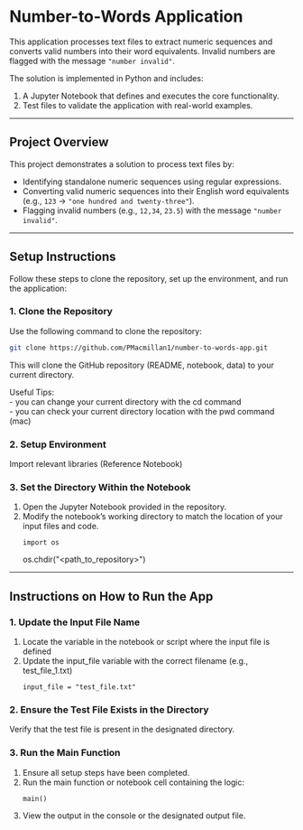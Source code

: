 # Number-to-Words Application

This application processes text files to extract numeric sequences and converts valid numbers into their word equivalents. Invalid numbers are flagged with the message `"number invalid"`. 

The solution is implemented in Python and includes:
1. A Jupyter Notebook that defines and executes the core functionality.
2. Test files to validate the application with real-world examples.

---

## Project Overview

This project demonstrates a solution to process text files by:
- Identifying standalone numeric sequences using regular expressions.
- Converting valid numeric sequences into their English word equivalents (e.g., `123` → `"one hundred and twenty-three"`).
- Flagging invalid numbers (e.g., `12,34`, `23.5`) with the message `"number invalid"`.

---

## Setup Instructions

Follow these steps to clone the repository, set up the environment, and run the application:

### **1. Clone the Repository**
Use the following command to clone the repository:
```bash
git clone https://github.com/PMacmillan1/number-to-words-app.git
```
This will clone the GitHub repository (README, notebook, data) to your current directory.

  Useful Tips:\
    - you can change your current directory with the cd command\
    - you can check your current directory location with the pwd command (mac)

### **2. Setup Environment**
Import relevant libraries (Reference Notebook)

### **3. Set the Directory Within the Notebook**
1. Open the Jupyter Notebook provided in the repository.
2. Modify the notebook’s working directory to match the location of your input files and code.
   ```
   import os
   ```
   os.chdir("<path_to_repository>")

---   

## Instructions on How to Run the App

### **1. Update the Input File Name**
1. Locate the variable in the notebook or script where the input file is defined
3. Update the input_file variable with the correct filename (e.g., test_file_1.txt)
   ```
   input_file = "test_file.txt"

### **2. Ensure the Test File Exists in the Directory**
Verify that the test file is present in the designated directory.

### **3. Run the Main Function**
1. Ensure all setup steps have been completed.
2. Run the main function or notebook cell containing the logic:
   ```
   main()
   ```
4. View the output in the console or the designated output file.
